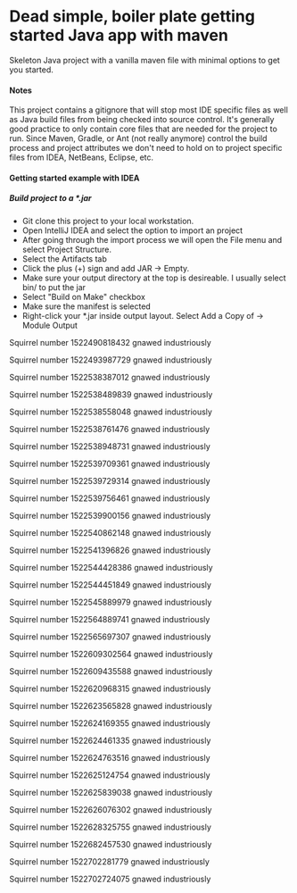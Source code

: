 # Dead simple, boiler plate getting started Java app with maven
Skeleton Java project with a vanilla maven file with minimal options to get you started.

#### Notes ####
This project contains a gitignore that will stop most IDE specific files as well as Java build files from being checked into source control. It's generally good practice to only contain core files that are needed for the project to run. Since Maven, Gradle, or Ant (not really anymore) control the build process and project attributes we don't need to hold on to project specific files from IDEA, NetBeans, Eclipse, etc.

#### Getting started example with IDEA ####

##### Build project to a *.jar #####
* Git clone this project to your local workstation.
* Open IntelliJ IDEA and select the option to import an project
* After going through the import process we will open the File menu and select Project Structure.
* Select the Artifacts tab
* Click the plus (+) sign and add JAR -> Empty.
* Make sure your output directory at the top is desireable. I usually select bin/ to put the jar
* Select "Build on Make" checkbox
* Make sure the manifest is selected
* Right-click your *.jar inside output layout. Select Add a Copy of -> Module Output

Squirrel number 1522490818432 gnawed industriously

Squirrel number 1522493987729 gnawed industriously

Squirrel number 1522538387012 gnawed industriously

Squirrel number 1522538489839 gnawed industriously

Squirrel number 1522538558048 gnawed industriously

Squirrel number 1522538761476 gnawed industriously

Squirrel number 1522538948731 gnawed industriously

Squirrel number 1522539709361 gnawed industriously

Squirrel number 1522539729314 gnawed industriously

Squirrel number 1522539756461 gnawed industriously

Squirrel number 1522539900156 gnawed industriously

Squirrel number 1522540862148 gnawed industriously

Squirrel number 1522541396826 gnawed industriously

Squirrel number 1522544428386 gnawed industriously

Squirrel number 1522544451849 gnawed industriously

Squirrel number 1522545889979 gnawed industriously

Squirrel number 1522564889741 gnawed industriously

Squirrel number 1522565697307 gnawed industriously

Squirrel number 1522609302564 gnawed industriously

Squirrel number 1522609435588 gnawed industriously

Squirrel number 1522620968315 gnawed industriously

Squirrel number 1522623565828 gnawed industriously

Squirrel number 1522624169355 gnawed industriously

Squirrel number 1522624461335 gnawed industriously

Squirrel number 1522624763516 gnawed industriously

Squirrel number 1522625124754 gnawed industriously

Squirrel number 1522625839038 gnawed industriously

Squirrel number 1522626076302 gnawed industriously

Squirrel number 1522628325755 gnawed industriously

Squirrel number 1522682457530 gnawed industriously

Squirrel number 1522702281779 gnawed industriously

Squirrel number 1522702724075 gnawed industriously
